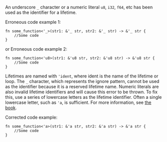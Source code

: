 
An underscore `_` character or a numeric literal `u8`, `i32`, `f64`, etc has
been used as the identifier for a lifetime. 

Erroneous code example 1:
```
fn some_function<'_>(str1: &'_ str, str2: &'_ str) -> &'_ str {
    //Some code
}
```
or Erroneous code example 2:
```
fn some_function<'u8>(str1: &'u8 str, str2: &'u8 str) -> &'u8 str {
    //Some code
}
```

Lifetimes are named with `'ident`, where ident is the name of the lifetime or
loop. The `_` character, which represents the ignore pattern, cannot be used
as the identifier because it is a reserved lifetime name. Numeric literals are
also invalid lifetime identifiers and will cause this error to be thrown. To fix
this, use a series of lowercase letters as the lifetime identifier. Often a
single lowercase letter, such as `'a`, is sufficient.  For more information, see
[the book][bk-no].

Corrected code example:
```
fn some_function<'a>(str1: &'a str, str2: &'a str) -> &'a str {
    //Some code
}
```

[bk-no]: https://doc.rust-lang.org/book/appendix-02-operators.html#non-operator-symbols

